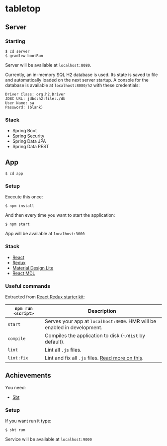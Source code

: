# tabletop
## Server
### Starting
```
$ cd server
$ gradlew bootRun
```
Server will be available at `localhost:8080`.

Currently, an in-memory SQL H2 database is used. Its state is saved to file and automatically loaded on the next server startup. A console for the database is available at `localhost:8080/h2` with these credentials:
```
Driver Class: org.h2.Driver
JDBC URL: jdbc:h2:file:./db
User Name: sa
Password: (blank)
```
### Stack
* Spring Boot
* Spring Security
* Spring Data JPA
* Spring Data REST
## App
```
$ cd app
```
### Setup
Execute this once:
```
$ npm install
```
And then every time you want to start the application:
```
$ npm start
```
App will be available at `localhost:3000`
### Stack
* [React](https://facebook.github.io/react/)
* [Redux](http://redux.js.org/docs/introduction/)
* [Material Design Lite](https://getmdl.io/)
* [React MDL](https://react-mdl.github.io/react-mdl/)

### Useful commands
Extracted from [React Redux starter kit](https://github.com/davezuko/react-redux-starter-kit):

|`npm run <script>`|Description|
|------------------|-----------|
|`start`|Serves your app at `localhost:3000`. HMR will be enabled in development.|
|`compile`|Compiles the application to disk (`~/dist` by default).|
|`lint`|Lint all `.js` files.|
|`lint:fix`|Lint and fix all `.js` files. [Read more on this](http://eslint.org/docs/user-guide/command-line-interface.html#fix).|

## Achievements
You need:
* [Sbt](http://www.scala-sbt.org/)

### Setup
If you want run it type:
```
$ sbt run
```
Service will be available at `localhost:9000`
